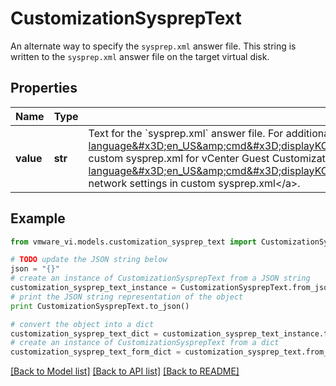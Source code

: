 # CustomizationSysprepText

An alternate way to specify the `sysprep.xml` answer file.  This string is written to the `sysprep.xml` answer file on the target virtual disk. 

## Properties
Name | Type | Description | Notes
------------ | ------------- | ------------- | -------------
**value** | **str** | Text for the &#x60;sysprep.xml&#x60; answer file.  For additional details, see &lt;a href&#x3D;\&quot;https://kb.vmware.com/selfservice/microsites/search.do?language&#x3D;en_US&amp;cmd&#x3D;displayKC&amp;externalId&#x3D;2151684\&quot;target&#x3D;\&quot;_blank\&quot;&gt;Using custom sysprep.xml for vCenter Guest Customization&lt;/a&gt; and &lt;a href&#x3D;\&quot;https://kb.vmware.com/selfservice/microsites/search.do?language&#x3D;en_US&amp;cmd&#x3D;displayKC&amp;externalId&#x3D;1029174\&quot;target&#x3D;\&quot;_blank\&quot;&gt;Specifying network settings in custom sysprep.xml&lt;/a&gt;.  | 

## Example

```python
from vmware_vi.models.customization_sysprep_text import CustomizationSysprepText

# TODO update the JSON string below
json = "{}"
# create an instance of CustomizationSysprepText from a JSON string
customization_sysprep_text_instance = CustomizationSysprepText.from_json(json)
# print the JSON string representation of the object
print CustomizationSysprepText.to_json()

# convert the object into a dict
customization_sysprep_text_dict = customization_sysprep_text_instance.to_dict()
# create an instance of CustomizationSysprepText from a dict
customization_sysprep_text_form_dict = customization_sysprep_text.from_dict(customization_sysprep_text_dict)
```
[[Back to Model list]](../README.md#documentation-for-models) [[Back to API list]](../README.md#documentation-for-api-endpoints) [[Back to README]](../README.md)


